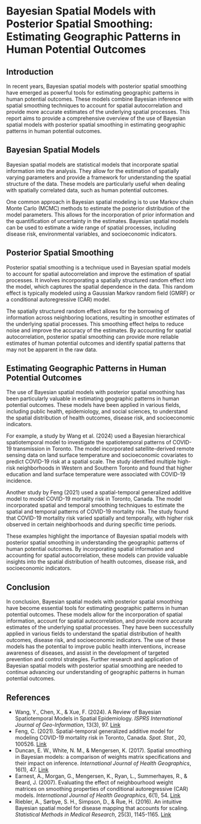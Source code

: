 # Bayesian Spatial Models with Posterior Spatial Smoothing: Estimating Geographic Patterns in Human Potential Outcomes

## Introduction

In recent years, Bayesian spatial models with posterior spatial smoothing have emerged as powerful tools for estimating geographic patterns in human potential outcomes. These models combine Bayesian inference with spatial smoothing techniques to account for spatial autocorrelation and provide more accurate estimates of the underlying spatial processes. This report aims to provide a comprehensive overview of the use of Bayesian spatial models with posterior spatial smoothing in estimating geographic patterns in human potential outcomes. 

## Bayesian Spatial Models

Bayesian spatial models are statistical models that incorporate spatial information into the analysis. They allow for the estimation of spatially varying parameters and provide a framework for understanding the spatial structure of the data. These models are particularly useful when dealing with spatially correlated data, such as human potential outcomes.

One common approach in Bayesian spatial modeling is to use Markov chain Monte Carlo (MCMC) methods to estimate the posterior distribution of the model parameters. This allows for the incorporation of prior information and the quantification of uncertainty in the estimates. Bayesian spatial models can be used to estimate a wide range of spatial processes, including disease risk, environmental variables, and socioeconomic indicators.

## Posterior Spatial Smoothing

Posterior spatial smoothing is a technique used in Bayesian spatial models to account for spatial autocorrelation and improve the estimation of spatial processes. It involves incorporating a spatially structured random effect into the model, which captures the spatial dependence in the data. This random effect is typically modeled using a Gaussian Markov random field (GMRF) or a conditional autoregressive (CAR) model.

The spatially structured random effect allows for the borrowing of information across neighboring locations, resulting in smoother estimates of the underlying spatial processes. This smoothing effect helps to reduce noise and improve the accuracy of the estimates. By accounting for spatial autocorrelation, posterior spatial smoothing can provide more reliable estimates of human potential outcomes and identify spatial patterns that may not be apparent in the raw data.

## Estimating Geographic Patterns in Human Potential Outcomes

The use of Bayesian spatial models with posterior spatial smoothing has been particularly valuable in estimating geographic patterns in human potential outcomes. These models have been applied in various fields, including public health, epidemiology, and social sciences, to understand the spatial distribution of health outcomes, disease risk, and socioeconomic indicators.

For example, a study by Wang et al. (2024) used a Bayesian hierarchical spatiotemporal model to investigate the spatiotemporal patterns of COVID-19 transmission in Toronto. The model incorporated satellite-derived remote sensing data on land surface temperature and socioeconomic covariates to predict COVID-19 risk at a spatial scale. The study identified multiple high-risk neighborhoods in Western and Southern Toronto and found that higher education and land surface temperature were associated with COVID-19 incidence.

Another study by Feng (2021) used a spatial-temporal generalized additive model to model COVID-19 mortality risk in Toronto, Canada. The model incorporated spatial and temporal smoothing techniques to estimate the spatial and temporal patterns of COVID-19 mortality risk. The study found that COVID-19 mortality risk varied spatially and temporally, with higher risk observed in certain neighborhoods and during specific time periods.

These examples highlight the importance of Bayesian spatial models with posterior spatial smoothing in understanding the geographic patterns of human potential outcomes. By incorporating spatial information and accounting for spatial autocorrelation, these models can provide valuable insights into the spatial distribution of health outcomes, disease risk, and socioeconomic indicators.

## Conclusion

In conclusion, Bayesian spatial models with posterior spatial smoothing have become essential tools for estimating geographic patterns in human potential outcomes. These models allow for the incorporation of spatial information, account for spatial autocorrelation, and provide more accurate estimates of the underlying spatial processes. They have been successfully applied in various fields to understand the spatial distribution of health outcomes, disease risk, and socioeconomic indicators. The use of these models has the potential to improve public health interventions, increase awareness of diseases, and assist in the development of targeted prevention and control strategies. Further research and application of Bayesian spatial models with posterior spatial smoothing are needed to continue advancing our understanding of geographic patterns in human potential outcomes.

## References

- Wang, Y., Chen, X., & Xue, F. (2024). A Review of Bayesian Spatiotemporal Models in Spatial Epidemiology. *ISPRS International Journal of Geo-Information*, 13(3), 97. [Link](https://www.mdpi.com/2220-9964/13/3/97)
- Feng, C. (2021). Spatial-temporal generalized additive model for modeling COVID-19 mortality risk in Toronto, Canada. *Spat. Stat.*, 20, 100526. [Link](https://www.sciencedirect.com/science/article/pii/S221167532100026X)
- Duncan, E. W., White, N. M., & Mengersen, K. (2017). Spatial smoothing in Bayesian models: a comparison of weights matrix specifications and their impact on inference. *International Journal of Health Geographics*, 16(1), 47. [Link](https://ij-healthgeographics.biomedcentral.com/articles/10.1186/s12942-017-0120-x)
- Earnest, A., Morgan, G., Mengersen, K., Ryan, L., Summerhayes, R., & Beard, J. (2007). Evaluating the effect of neighbourhood weight matrices on smoothing properties of conditional autoregressive (CAR) models. *International Journal of Health Geographics*, 6(1), 54. [Link](https://ij-healthgeographics.biomedcentral.com/articles/10.1186/1476-072X-6-54)
- Riebler, A., Sørbye, S. H., Simpson, D., & Rue, H. (2016). An intuitive Bayesian spatial model for disease mapping that accounts for scaling. *Statistical Methods in Medical Research*, 25(3), 1145-1165. [Link](https://www.nature.com/articles/s41598-024-53527-w)